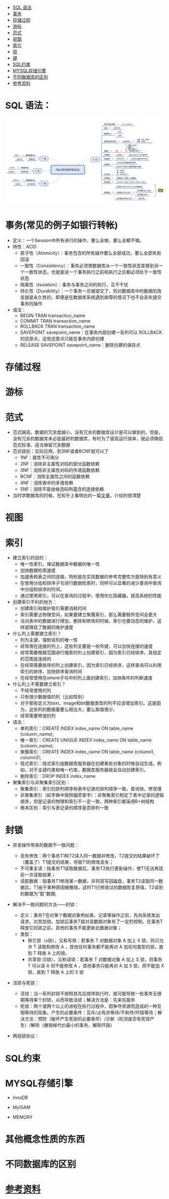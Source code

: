 
<!-- GFM-TOC -->
* <a href="#SQL 语法">SQL 语法</a>
* <a href="#事务">事务</a>
* <a href="#存储过程">存储过程</a>
* <a href="#游标">游标</a>
* <a href="#范式">范式</a>
* <a href="#视图">视图</a>
* <a href="#索引">索引</a>
* <a href="#锁">锁</a>
* <a href="#键">键</a>
* <a href="#SQL约束">SQL约束</a>
* <a href="#MYSQL存储引擎">MYSQL存储引擎</a>
* <a href="#不同数据库的区别">不同数据库的区别</a>
* <a href="#参考资料">参考资料</a>
<!-- GFM-TOC -->

# SQL 语法：
![image](https://github.com/MissAquarius/ForJobHunting/blob/master/image/SQl%E8%AF%AD%E5%8F%A5%E4%BD%8E%E9%98%B6%E7%9F%A5%E8%AF%86%E7%82%B9.png)

# 事务(常见的例子如银行转帐)
* 定义：一个Session中所有进行的操作，要么全做，要么全都不做。
* 特性：ACID
  * 原子性（Atomicity）：事务包含的所有操作要么全部成功，要么全部失败回滚
  * 一致性（Consistency）：事务必须使数据库从一个一致性状态变换到另一个一致性状态，也就是说一个事务执行之前和执行之后都必须处于一致性状态
  * 隔离性（Isolation）：事务与事务之间的执行，互不干扰
  * 持久性（Durability）：一个事务一旦被提交了，则对数据库中的数据的改变就是永久性的，即便是在数据库系统遇到故障的情况下也不会丢失提交事务的操作
* 语法：
  * BEGIN TRAN transaction_name 
  * COMMIT TRAN transaction_name
  * ROLLBACK TRAN transaction_name
  * SAVEPOINT savepoint_name：在事务内部创建一系列可以 ROLLBACK 的还原点，这些还原点只能在事务内部创建
  * RELEASE SAVEPOINT savepoint_name：删除创建的保存点
# 存储过程

# 游标

# 范式
* 范式越高，数据的冗余度越小。没有冗余的数据库设计是可以做到的，但是，没有冗余的数据库未必是最好的数据库，有时为了提高运行效率，就必须降低范式标准，适当保留冗余数据
* 范式级别：实际应用，到3NF或者BCNF就可以了
  * 1NF：属性不可再分
  * 2NF：消除非主属性对码的部分函数依赖
  * 3NF：消除非主属性对码的传递函数依赖
  * BCNF：消除主属性之间的函数依赖
  * 4NF：消除表中的多值依赖
  * 5NF：消除不是由候选码所蕴含的连接依赖
* 当时学数据库的时候，在知乎上看明白的一篇[文章](https://www.zhihu.com/question/24696366)，介绍的很清楚

# 视图

# 索引
* 建立索引的目的：
  * 唯一性索引，保证数据库中数据的唯一性
  * 加快数据检索速度
  * 加速表和表之间的连接，特别是在实现数据的参考完整性方面特别有意义
  * 在使用分组和排序子句进行数据检索时，同样可以显著的减少查询中查询中分组和排序的时间。
  * 通过使用索引，可以在查询的过程中，使用优化隐藏器，提高系统的性能
* 创建索引不利的地方：
  * 创建索引和维护索引需要消耗时间
  * 索引需要占物理空间，如果要建立聚簇索引，那么需要额外空间会更大
  * 当对表中的数据进行增加，删除和修改的时候，索引也要动态的维护，这样就降低了数据的维护速度
* 什么列上需要建立索引？
  * 列为主键，强制该列的唯一性
  * 经常用在连接的列上，这些列主要是一些外键，可以加快连接的速度
  * 经常需要根据范围进行搜索的列上创建索引，因为索引已经排序，其指定的范围是连续的
  * 在经常需要排序的列上创建索引，因为索引已经排序，这样查询可以利用索引的排序，加快排序查询时间
  * 在经常使用在where子句中的列上面创建索引，加快条件的判断速度
* 什么列上不需要建立索引？
  * 不经常使用的列
  * 只有很少数据值的列（比如性别）
  * 对于那些定义为text，image和bit数据类型的列不应该增加索引。这是因为，这些列的数据量要么相当大，要么取值很少。
  * 经常需要修改的列
* 语法：
  * 单列索引：CREATE INDEX index_name ON table_name (column_name);
  * 唯一索引：CREATE UNIQUE INDEX index_name ON table_name (column_name);
  * 聚簇索引：CREATE INDEX index_name ON table_name (column1, column2);
  * 隐式索引：隐式索引由数据库服务器在创建某些对象的时候自动生成。例如，对于主键约束和唯一约束，数据库服务器就会自动创建索引。
  * 删除索引：DROP INDEX index_name
* 聚集索引与非聚集索引区别：
  * 聚集索引：索引的排列顺序和表中记录的排列顺序一致，查询快，修改慢
  * 非聚集索引（如字典中按照偏旁查字）：非聚集索引制定了表中记录的逻辑顺序，但是记录的物理和索引不一定一致，两种索引都采用B+树结构
  * 根本区别：索引与表记录的顺序是否排列一致

# 封锁
* 并发操作带来的数据不一致问题：
  * 丢失修改：两个事务T1和T2读入同一数据并修改，T2提交的结果破坏了（覆盖了）T1提交的结果，导致T1的修改丢失；
  * 不可重复读：指事务T1读取数据后，事务T2执行更新操作，使T1无法再现前一次读取结果；
  * 读脏数据：指事务T1修改某一数据，并将其写回磁盘，事务T2读取同一数据后，T1由于某种原因被撤销，这时T1已修改过的数据恢复原值，T2读到的数据为“脏”数据;
* 解决不一致问题的方法——封锁：
  * 定义：事务T在对某个数据对象例如表、记录等操作之前，先向系统发出请求，对其加锁。加锁后事务T就对该数据对象有了一定的控制，在事务T释放它的锁之前，其他的事务不能更新此数据对象；
  * 类型：
    * 排它锁（x锁），又称写锁：若事务 T 对数据对象 A 加上 X 锁，则只允许 T 读取和修改 A ，其他任何事务都不能再对 A 加任何类型的锁，直到 T 释放 A 上的锁。
    * 共享锁 (S锁），又称读锁：若事务 T 对数据对象 A 加上 S 锁，则事务 T 可以读 A 但不能修改 A ，其他事务只能再对 A 加 S 锁，而不能加 X 锁，直到 T 释放 A 上的 S 锁
 * 活锁与死锁：
   * 活锁：当一系列封锁不按照其先后顺序执行时，就可能导致一些事务无限期等待某个封锁，从而导致活锁；解决方法是：先来先服务
   * 死锁：两个或两个以上的进程在执行过程中，因争夺资源而造成的一种互相等待的现象。产生的必要条件：互斥/占有并等待/不剥夺/环路等待；解决方法：预防（破坏产生死锁的必要条件）/诊断（检测是否有死锁产生）/解除（撤销掉代价最小的事务，解除环路）
   
   
 * 两段锁协议：

# SQL约束

# MYSQL存储引擎
* InnoDB

* MyISAM
* MEMORY

# 其他概念性质的东西

# 不同数据库的区别



# [参考资料](https://juejin.im/post/5a9ca0d6518825555c1d1acd)
